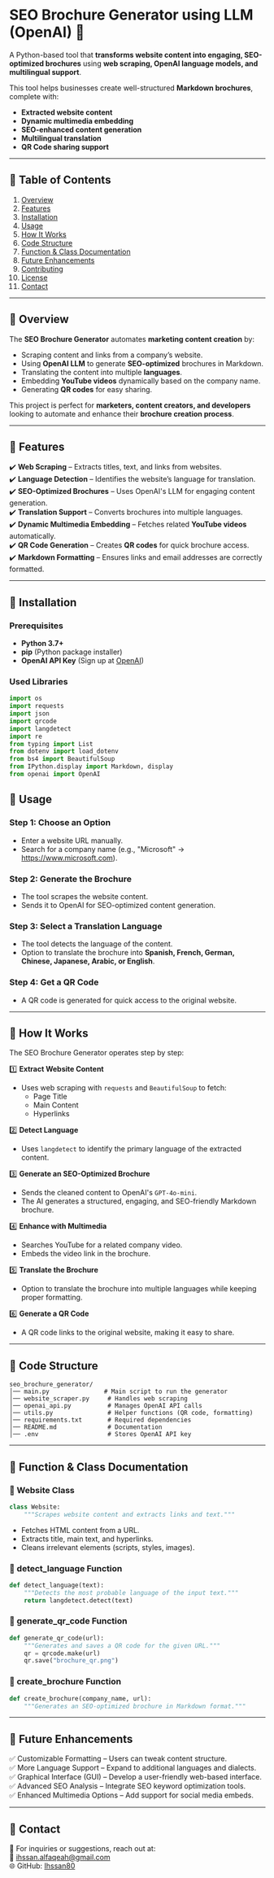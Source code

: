 # **SEO Brochure Generator using LLM (OpenAI) 🚀**

A Python-based tool that **transforms website content into engaging, SEO-optimized brochures** using **web scraping, OpenAI language models, and multilingual support**.

This tool helps businesses create well-structured **Markdown brochures**, complete with:
- **Extracted website content**
- **Dynamic multimedia embedding**
- **SEO-enhanced content generation**
- **Multilingual translation**
- **QR Code sharing support**

---

## **📌 Table of Contents**
1. [Overview](#overview)
2. [Features](#features)
3. [Installation](#installation)
4. [Usage](#usage)
5. [How It Works](#how-it-works)
6. [Code Structure](#code-structure)
7. [Function & Class Documentation](#function--class-documentation)
8. [Future Enhancements](#future-enhancements)
9. [Contributing](#contributing)
10. [License](#license)
11. [Contact](#contact)

---

## **📌 Overview**
The **SEO Brochure Generator** automates **marketing content creation** by:
- Scraping content and links from a company’s website.
- Using **OpenAI LLM** to generate **SEO-optimized** brochures in Markdown.
- Translating the content into multiple **languages**.
- Embedding **YouTube videos** dynamically based on the company name.
- Generating **QR codes** for easy sharing.

This project is perfect for **marketers, content creators, and developers** looking to automate and enhance their **brochure creation process**.

---

## **📌 Features**
✔️ **Web Scraping** – Extracts titles, text, and links from websites.  
✔️ **Language Detection** – Identifies the website’s language for translation.  
✔️ **SEO-Optimized Brochures** – Uses OpenAI's LLM for engaging content generation.  
✔️ **Translation Support** – Converts brochures into multiple languages.  
✔️ **Dynamic Multimedia Embedding** – Fetches related **YouTube videos** automatically.  
✔️ **QR Code Generation** – Creates **QR codes** for quick brochure access.  
✔️ **Markdown Formatting** – Ensures links and email addresses are correctly formatted.  

---

## **📌 Installation**

### **Prerequisites**
- **Python 3.7+**
- **pip** (Python package installer)
- **OpenAI API Key** (Sign up at [OpenAI](https://openai.com/))

### **Used Libraries**
```python
import os
import requests
import json
import qrcode
import langdetect
import re
from typing import List
from dotenv import load_dotenv
from bs4 import BeautifulSoup
from IPython.display import Markdown, display
from openai import OpenAI
```

## **📌 Usage**
### **Step 1: Choose an Option**
- Enter a website URL manually.
- Search for a company name (e.g., "Microsoft" → https://www.microsoft.com).

### **Step 2: Generate the Brochure**
- The tool scrapes the website content.
- Sends it to OpenAI for SEO-optimized content generation.

### **Step 3: Select a Translation Language**
- The tool detects the language of the content.
- Option to translate the brochure into **Spanish, French, German, Chinese, Japanese, Arabic, or English**.

### **Step 4: Get a QR Code**
- A QR code is generated for quick access to the original website.

---

## **📌 How It Works**
The SEO Brochure Generator operates step by step:

1️⃣ **Extract Website Content**  
- Uses web scraping with `requests` and `BeautifulSoup` to fetch:
  - Page Title
  - Main Content
  - Hyperlinks

2️⃣ **Detect Language**  
- Uses `langdetect` to identify the primary language of the extracted content.

3️⃣ **Generate an SEO-Optimized Brochure**  
- Sends the cleaned content to OpenAI's `GPT-4o-mini`.
- The AI generates a structured, engaging, and SEO-friendly Markdown brochure.

4️⃣ **Enhance with Multimedia**  
- Searches YouTube for a related company video.
- Embeds the video link in the brochure.

5️⃣ **Translate the Brochure**  
- Option to translate the brochure into multiple languages while keeping proper formatting.

6️⃣ **Generate a QR Code**  
- A QR code links to the original website, making it easy to share.

---

## **📌 Code Structure**
```
seo_brochure_generator/
│── main.py               # Main script to run the generator
│── website_scraper.py     # Handles web scraping
│── openai_api.py          # Manages OpenAI API calls
│── utils.py               # Helper functions (QR code, formatting)
│── requirements.txt       # Required dependencies
│── README.md              # Documentation
│── .env                   # Stores OpenAI API key
```

---

## **📌 Function & Class Documentation**

### **🔹 Website Class**
```python
class Website:
    """Scrapes website content and extracts links and text."""
```
- Fetches HTML content from a URL.
- Extracts title, main text, and hyperlinks.
- Cleans irrelevant elements (scripts, styles, images).

### **🔹 detect_language Function**
```python
def detect_language(text):
    """Detects the most probable language of the input text."""
    return langdetect.detect(text)
```

### **🔹 generate_qr_code Function**
```python
def generate_qr_code(url):
    """Generates and saves a QR code for the given URL."""
    qr = qrcode.make(url)
    qr.save("brochure_qr.png")
```

### **🔹 create_brochure Function**
```python
def create_brochure(company_name, url):
    """Generates an SEO-optimized brochure in Markdown format."""
```

---

## **📌 Future Enhancements**
✅ Customizable Formatting – Users can tweak content structure.  
✅ More Language Support – Expand to additional languages and dialects.  
✅ Graphical Interface (GUI) – Develop a user-friendly web-based interface.  
✅ Advanced SEO Analysis – Integrate SEO keyword optimization tools.  
✅ Enhanced Multimedia Options – Add support for social media embeds.  

---

## **📌 Contact**
💬 For inquiries or suggestions, reach out at:  
📧 ihssan.alfaqeah@gmail.com  
🌐 GitHub: [Ihssan80](https://github.com/Ihssan80)
